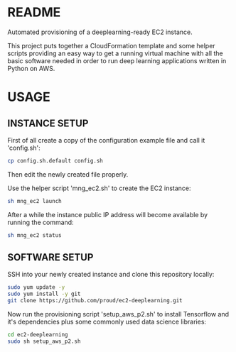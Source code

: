 # README #

Automated provisioning of a deeplearning-ready EC2 instance.

This project puts together a CloudFormation template and some helper
scripts providing an easy way to get a running virtual machine with all
the basic software needed in order to run deep learning applications
written in Python on AWS.

# USAGE #

## INSTANCE SETUP ##

First of all create a copy of the configuration example file and call
it 'config.sh':

```bash
cp config.sh.default config.sh
```

Then edit the newly created file properly.

Use the helper script 'mng_ec2.sh' to create the EC2 instance:

```bash
sh mng_ec2 launch
```

After a while the instance public IP address will become available
by running the command:

```bash
sh mng_ec2 status
```

## SOFTWARE SETUP ##

SSH into your newly created instance and clone this repository locally:

```bash
sudo yum update -y
sudo yum install -y git
git clone https://github.com/proud/ec2-deeplearning.git
```

Now run the provisioning script 'setup_aws_p2.sh' to install Tensorflow
and it's dependencies plus some commonly used data science libraries:

```bash
cd ec2-deeplearning
sudo sh setup_aws_p2.sh
```

